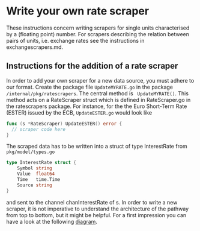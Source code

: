 # Write your own rate scraper

These instructions concern writing scrapers for single units characterised by a (floating point) number. For scrapers describing the relation between pairs of units, i.e. exchange rates see the instructions in exchangescrapers.md.

## Instructions for the addition of a rate scraper

In order to add your own scraper for a new data source, you must adhere to our format. Create the package file `UpdateMYRATE.go` in the package `/internal/pkg/ratescrapers`. The central method is ` UpdateMYRATE()`. This method acts on a RateScraper struct which is defined in RateScraper.go in the ratescrapers package. For instance, for the the Euro Short-Term Rate (ESTER) issued by the ECB, `UpdateESTER.go` would look like

```go
func (s *RateScraper) UpdateESTER() error {
  // scraper code here
}
```

The scraped data has to be written into a struct of type InterestRate from `pkg/model/types.go`

```go
type InterestRate struct {
	Symbol string
	Value  float64
	Time   time.Time
	Source string
}
```
and sent to the channel chanInterestRate of s. In order to write a new scraper, it is not imperative to understand the architecture of the pathway from top to bottom, but it might be helpful. For a first impression you can have a look at the following [diagram](github.com/diadata-org/diadata/documentation/tutorials/rate_scraper_diagram_down.pdf).
